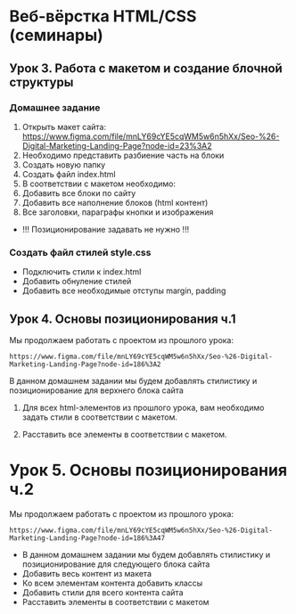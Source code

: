 # Веб-вёрстка HTML/CSS (семинары)
## Урок 3. Работа с макетом и создание блочной структуры
### Домашнее задание

1. Открыть макет сайта: https://www.figma.com/file/mnLY69cYE5cqWM5w6n5hXx/Seo-%26-Digital-Marketing-Landing-Page?node-id=23%3A2
2. Необходимо представить разбиение часть на блоки
3. Создать новую папку
4. Создать файл index.html
5. В соответствии с макетом необходимо:
6. Добавить все блоки по сайту
7. Добавить все наполнение блоков (html контент)
8. Все заголовки, параграфы кнопки и изображения
- !!! Позиционирование задавать не нужно !!!

### Создать файл стилей style.css

* Подключить стили к index.html
* Добавить обнуление стилей
* Добавить все необходимые отступы margin, padding

## Урок 4. Основы позиционирования ч.1

Мы продолжаем работать с проектом из прошлого урока:
```
https://www.figma.com/file/mnLY69cYE5cqWM5w6n5hXx/Seo-%26-Digital-Marketing-Landing-Page?node-id=186%3A2
```
В данном домашнем задании мы будем добавлять стилистику и позиционирование для верхнего блока сайта

1. Для всех html-элементов из прошлого урока, вам необходимо задать стили в соответствии с макетом.

2. Расставить все элементы в соответствии с макетом.

# Урок 5. Основы позиционирования ч.2
Мы продолжаем работать с проектом из прошлого урока:
```
https://www.figma.com/file/mnLY69cYE5cqWM5w6n5hXx/Seo-%26-Digital-Marketing-Landing-Page?node-id=186%3A47
```
- В данном домашнем задании мы будем добавлять стилистику и позиционирование для следующего блока сайта
- Добавить весь контент из макета
- Ко всем элементам контента добавить классы
- Добавить стили для всего контента сайта
- Расставить элементы в соответствии с макетом